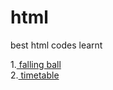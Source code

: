 # html
best html codes learnt

1.<a href="https://priyankap321.github.io/html/falling_ball_svg.html"> falling ball </a> </br>
2.<a href="https://priyankap321.github.io/html/timetable.html"> timetable </a>
